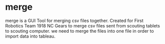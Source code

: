 # merge
merge is a GUI Tool for merging csv files together.  Created for First Robotics Team 1918 NC Gears to merge csv files sent 
from scouting tablets to scouting computer.  we need to merge the files into one file in order to import data into tableau.
